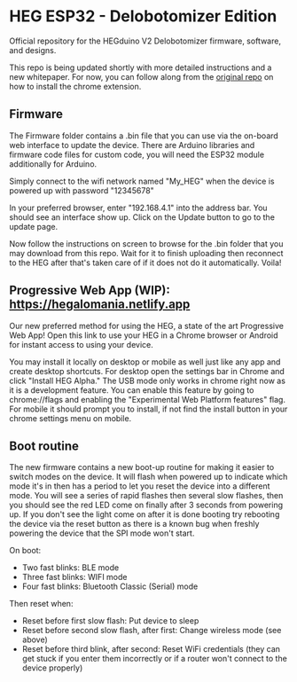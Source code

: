 # HEG ESP32 - Delobotomizer Edition

Official repository for the HEGduino V2 Delobotomizer firmware, software, and designs.

This repo is being updated shortly with more detailed instructions and a new whitepaper. For now, you can follow along from the [original repo](https://github.com/moothyknight/HEG_ESP32) on how to install the chrome extension. 

## Firmware

The Firmware folder contains a .bin file that you can use via the on-board web interface to update the device. There are Arduino libraries and firmware code files for custom code, you will need the ESP32 module additionally for Arduino.

Simply connect to the wifi network named "My_HEG" when the device is powered up with password "12345678"

In your preferred browser, enter "192.168.4.1" into the address bar. You should see an interface show up. Click on the Update button to go to the update page.

Now follow the instructions on screen to browse for the .bin folder that you may download from this repo. Wait for it to finish uploading then reconnect to the HEG after that's taken care of if it does not do it automatically. Voila!

## Progressive Web App (WIP): https://hegalomania.netlify.app

Our new preferred method for using the HEG, a state of the art Progressive Web App! Open this link to use your HEG in a Chrome browser or Android for instant access to using your device.

You may install it locally on desktop or mobile as well just like any app and create desktop shortcuts. For desktop open the settings bar in Chrome and click "Install HEG Alpha." The USB mode only works in chrome right now as it is a development feature. You can enable this feature by going to chrome://flags and enabling the "Experimental Web Platform features" flag. For mobile it should prompt you to install, if not find the install button in your chrome settings menu on mobile.

## Boot routine

The new firmware contains a new boot-up routine for making it easier to switch modes on the device. It will flash when powered up to indicate which mode it's in then has a period to let you reset the device into a different mode. You will see a series of rapid flashes then several slow flashes, then you should see the red LED come on finally after 3 seconds from powering up. If you don't see the light come on after it is done booting try rebooting the device via the reset button as there is a known bug when freshly powering the device that the SPI mode won't start.

On boot:
* Two fast blinks: BLE mode
* Three fast blinks: WIFI mode
* Four fast blinks: Bluetooth Classic (Serial) mode

Then reset when:
* Reset before first slow flash: Put device to sleep
* Reset before second slow flash, after first: Change wireless mode (see above)
* Reset before third blink, after second: Reset WiFi credentials (they can get stuck if you enter them incorrectly or if a router won't connect to the device properly)





